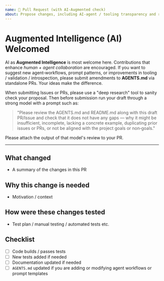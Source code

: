 ```yaml
---
name: 🔀 Pull Request (with AI‑Augmented check)
about: Propose changes, including AI‑agent / tooling transparency and review
---
```


# Augmented Intelligence (AI) Welcomed

AI as **Augmented Intelligence** is most welcome here. Contributions that enhance *human + agent collaboration* are encouraged. If you want to suggest new agent‑workflows, prompt patterns, or improvements in tooling / validation / introspection, please submit amendments to **AGENTS.md** via standalone PRs. Your ideas make the difference.

When submitting Issues or PRs, please use a "deep research" tool to sanity check your proposal. Then before submission run your draft through a strong model with a prompt such as:

> "Please review the AGENTS.md and README.md along with this draft PR/Issue and check that it does not have any gaps — why it might be insufficient, incomplete, lacking a concrete example, duplicating prior issues or PRs, or not be aligned with the project goals or non‑goals."

Please attach the output of that model's review to your PR.

---

## What changed

- A summary of the changes in this PR

## Why this change is needed

- Motivation / context

## How were these changes tested

- Test plan / manual testing / automated tests etc.

## Checklist

- [ ] Code builds / passes tests  
- [ ] New tests added if needed  
- [ ] Documentation updated if needed  
- [ ] `AGENTS.md` updated if you are adding or modifying agent workflows or prompt templates
